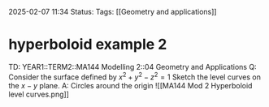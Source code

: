 2025-02-07 11:34
Status: 
Tags: [[Geometry and applications]]
# hyperboloid example 2

TD: YEAR1::TERM2::MA144 Modelling 2::04 Geometry and Applications
Q: Consider the surface defined by $x^{2}+y^{2}-z^{2}=1$
Sketch the level curves on the $x-y$ plane.
A: Circles around the origin
![[MA144 Mod 2 Hyperboloid level curves.png]]
<!--ID: 1738928262360-->
